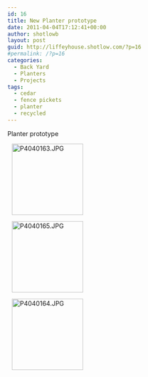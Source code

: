 ```yaml
---
id: 16
title: New Planter prototype
date: 2011-04-04T17:12:41+00:00
author: shotlowb
layout: post
guid: http://liffeyhouse.shotlow.com/?p=16
#permalink: /?p=16
categories:
  - Back Yard
  - Planters
  - Projects
tags:
  - cedar
  - fence pickets
  - planter
  - recycled
---
```

Planter prototype

<div class="pie-gallery alignGalleryLeft">
  <div class="pie-item" style="margin: 10px 10px 10px 10px;">
    <p class="pie-img-wrapper">
      <a rel="lightbox[2011-3-1-17-39-22]" href="http://lh4.ggpht.com/_UnHIABd3xdI/TZnXjlSs3BI/AAAAAAAAAI4/TTpjnaaKs90/P4040163.JPG?imgmax=640"><img class="pie-img" src="http://lh4.ggpht.com/_UnHIABd3xdI/TZnXjlSs3BI/AAAAAAAAAI4/TTpjnaaKs90/s160-c/P4040163.JPG" alt="P4040163.JPG" width="160" height="160" /></a>
    </p>
  </div>

  <div class="pie-item" style="margin: 10px 10px 10px 10px;">
    <p class="pie-img-wrapper">
      <a rel="lightbox[2011-3-1-17-39-22]" href="http://lh5.ggpht.com/_UnHIABd3xdI/TZnXluRRteI/AAAAAAAAAJA/uHXxektywoI/P4040165.JPG?imgmax=640"><img class="pie-img" src="http://lh5.ggpht.com/_UnHIABd3xdI/TZnXluRRteI/AAAAAAAAAJA/uHXxektywoI/s160-c/P4040165.JPG" alt="P4040165.JPG" width="160" height="160" /></a>
    </p>
  </div>

  <div class="pie-item" style="margin: 10px 10px 10px 10px;">
    <p class="pie-img-wrapper">
      <a rel="lightbox[2011-3-1-17-39-22]" href="http://lh5.ggpht.com/_UnHIABd3xdI/TZnXkUOit3I/AAAAAAAAAI8/cYhBcPs_7IQ/P4040164.JPG?imgmax=640"><img class="pie-img" src="http://lh5.ggpht.com/_UnHIABd3xdI/TZnXkUOit3I/AAAAAAAAAI8/cYhBcPs_7IQ/s160-c/P4040164.JPG" alt="P4040164.JPG" width="160" height="160" /></a>
    </p>
  </div>
</div>

&nbsp;
